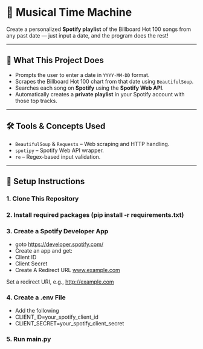 # 🎵 Musical Time Machine

Create a personalized **Spotify playlist** of the Billboard Hot 100 songs from any past date — just input a date, and the program does the rest!

---

## 📌 What This Project Does

- Prompts the user to enter a date in `YYYY-MM-DD` format.
- Scrapes the Billboard Hot 100 chart from that date using `BeautifulSoup`.
- Searches each song on **Spotify** using the **Spotify Web API**.
- Automatically creates a **private playlist** in your Spotify account with those top tracks.

---

## 🛠️ Tools & Concepts Used

- `BeautifulSoup` & `Requests` – Web scraping and HTTP handling.
- `spotipy` – Spotify Web API wrapper.
- `re` – Regex-based input validation.

---

## 🧾 Setup Instructions

### 1. Clone This Repository
### 2. Install required packages (pip install -r requirements.txt)
### 3. Create a Spotify Developer App
 - goto https://developer.spotify.com/
 - Create an app and get:
 - Client ID
 - Client Secret
 - Create A Redirect URL www.example.com

Set a redirect URI, e.g., http://example.com
### 4. Create a .env File
 - Add the following
 - CLIENT_ID=your_spotify_client_id
 - CLIENT_SECRET=your_spotify_client_secret
### 5. Run main.py
